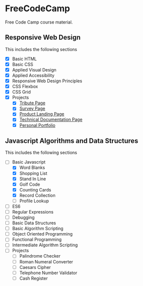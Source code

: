 # FreeCodeCamp

Free Code Camp course material.

## Responsive Web Design

This includes the following sections
  * [x] Basic HTML
  * [x] Basic CSS
  * [x] Applied Visual Design
  * [x] Applied Accessibility
  * [x] Responsive Web Design Principles 
  * [x] CSS Flexbox
  * [x] CSS Grid
  * [x] Projects
    * [x] [Tribute Page](https://jamespaganlodge.github.io/FreeCodeCamp/docs/FrontEndProjects/Tribute/index.html "Tribute Page")
    * [x] [Survey Page](https://jamespaganlodge.github.io/FreeCodeCamp/docs/FrontEndProjects/Survey/index.html "Survey Page")
    * [x] [Product Landing Page](https://jamespaganlodge.github.io/FreeCodeCamp/docs/FrontEndProjects/ProductLanding/index.html "Product Landing Page")
    * [x] [Technical Documentation Page](https://jamespaganlodge.github.io/FreeCodeCamp/docs/FrontEndProjects/TechnicalDocumentation/index.html "Technical Documentation Page")
    * [x] [Personal Portfolio](https://jamespaganlodge.github.io/FreeCodeCamp/docs/FrontEndProjects/PersonalPortfolio/index.html "Personal Portfolio")

## Javascript Algorithms and Data Structures

This includes the following sections
  * [ ] Basic Javascript
    * [x] Word Blanks
    * [x] Shopping List
    * [x] Stand In Line
    * [x] Golf Code
    * [x] Counting Cards
    * [x] Record Collection
    * [ ] Profile Lookup
  * [ ] ES6
  * [ ] Regular Expressions
  * [ ] Debugging
  * [ ] Basic Data Structures
  * [ ] Basic Algorithm Scripting
  * [ ] Object Oriented Programming
  * [ ] Functional Programming
  * [ ] Intermediate Algorithm Scripting
  * [ ] Projects
    * [ ] Palindrome Checker
    * [ ] Roman Numeral Converter
    * [ ] Caesars Cipher
    * [ ] Telephone Number Validator
    * [ ] Cash Register
